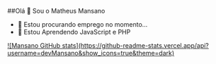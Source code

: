 ##Olá 👋 Sou o Matheus Mansano

- 🔭 Estou procurando emprego no momento...
- 🌱 Estou Aprendendo JavaScript e PHP
<div>
  <a href
  <img align-"center" alt-"Math-gif" src"https://clubedosgeeks.com.br/wp-content/uploads/2016/01/funcionou.gif)> </img>
   ![Mansano GitHub stats](https://github-readme-stats.vercel.app/api?username=devMansano&show_icons=true&theme=dark)
  <div>
  


